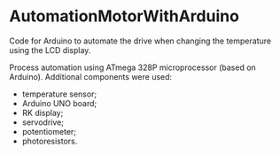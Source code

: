 # AutomationMotorWithArduino

Code for Arduino to automate the drive when changing the temperature using the LCD display.

Process automation using ATmega 328P microprocessor (based on Arduino). Additional components were used:
- temperature sensor;
- Arduino UNO board;
- RK display;
- servodrive;
- potentiometer;
- photoresistors.
